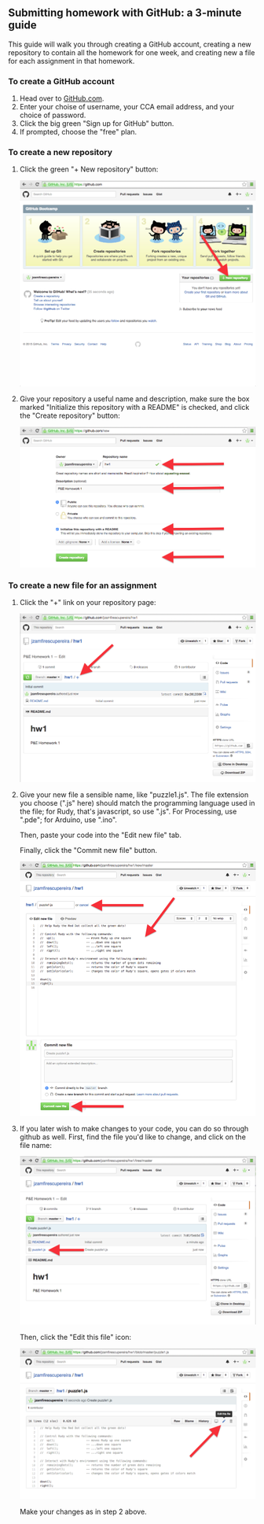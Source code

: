 Submitting homework with GitHub: a 3-minute guide
-------------------------------------------------

This guide will walk you through creating a GitHub 
account, creating a new repository to contain all 
the homework for one week, and creating new a file for
each assignment in that homework.

### To create a GitHub account ###

1. Head over to [GitHub.com](http://github.com).
2. Enter your choise of username, your CCA email address, and your choice of password.
3. Click the big green "Sign up for GitHub" button.
4. If prompted, choose the "free" plan.

### To create a new repository ###

1.  Click the green "+ New repository" button:
    
    ![New repository](img/new-repository.png?raw=true)

2.  Give your repository a useful name and description,
    make sure the box marked "Initialize this repository with a README" is checked,
    and click the "Create repository" button:
    
    ![New repository options](img/new-repository-name.png?raw=true)

### To create a new file for an assignment ###

1.  Click the "+" link on your repository page:
    
    ![New File](img/new-file.png?raw=true)

2.  Give your new file a sensible name, like "puzzle1.js". The file extension you choose  (".js" here) should match
    the programming language used in the file; for Rudy, that's javascript, so use ".js". 
    For Processing, use ".pde"; for Arduino, use ".ino".
    
    Then, paste your code into the "Edit new file" tab.
    
    Finally, click the "Commit new file" button.
    
    ![New file options](img/new-file-entry.png?raw=true)

3.  If you later wish to make changes to your code, you can do so through github as well. First,
    find the file you'd like to change, and click on the file name:
    
    ![File list](img/file-list.png?raw=true)
    
    Then, click the "Edit this file" icon:
    
    ![Edit file](img/edit-file.png?raw=true)
    
    Make your changes as in step 2 above.
    
    
